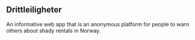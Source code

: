 ## Drittleiligheter

An informative web app that is an anonymous platform for people to warn others about shady rentals in Norway.
